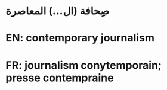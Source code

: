 # صِحافة (ال...) المعاصرة

# EN: contemporary journalism

# FR: journalism conytemporain; presse contempraine
